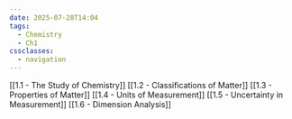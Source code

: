 ```yaml
---
date: 2025-07-28T14:04
tags:
  - Chemistry
  - Ch1
cssclasses:
  - navigation
---
```

[[1.1 - The Study of Chemistry]]
[[1.2 - Classifications of Matter]]
[[1.3 - Properties of Matter]]
[[1.4 - Units of Measurement]]
[[1.5 - Uncertainty in Measurement]]
[[1.6 - Dimension Analysis]]
